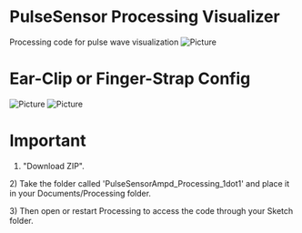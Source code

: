 # PulseSensor Processing Visualizer
Processing code for pulse wave visualization
![Picture](https://github.com/WorldFamousElectronics/PulseSensor_Amped_Processing_Visualizer/blob/master/ScreenShot.png)

# Ear-Clip or Finger-Strap Config
![Picture](https://github.com/WorldFamousElectronics/PulseSensor_Amped_Processing_Visualizer/blob/master/EarClip.png)
![Picture](https://github.com/WorldFamousElectronics/PulseSensor_Amped_Processing_Visualizer/blob/master/FingerStrap.png)


# Important
1)  "Download ZIP".
<p></p>
2)  Take the folder called 'PulseSensorAmpd_Processing_1dot1' and place it in your
Documents/Processing folder.
<p></p>
3)  Then open or restart Processing to access the code through your Sketch folder.
